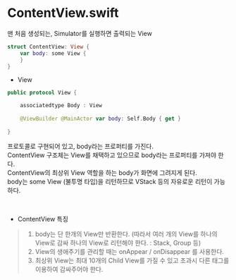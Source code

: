 # ContentView.swift

맨 처음 생성되는, Simulator를 실행하면 출력되는 View<br>
```swift
struct ContentView: View {
    var body: some View {
    }
}
```
- View
```swift
public protocol View {

    associatedtype Body : View
    
    @ViewBuilder @MainActor var body: Self.Body { get }
    
}
```
프로토콜로 구현되어 있고, body라는 프로퍼티를 가진다.<br>
ContentView 구조체는 View를 채택하고 있으므로 body라는 프로퍼티를 가져야 한다.<br>
ContentView의 최상위 View 역할을 하는 body가 화면에 그려지게 된다.<br>
body는 some View (불투명 타입)을 리턴하므로 VStack 등의 자유로운 리턴이 가능하다.<br>

<br>

- ContentView 특징
> 1. body는 단 한개의 View만 반환한다. (따라서 여러 개의 View를 하나의 View로 감싸 하나의 View로 리턴해야 한다. : Stack, Group 등)<br>
> 2. View의 생애주기를 관리할 때는 onAppear / onDisappear 를 사용한다.
> 3. 최상위 View는 최대 10개의 Child View를 가질 수 있고 초과시 다른 태그를 이용하여 감싸주어야 한다.
